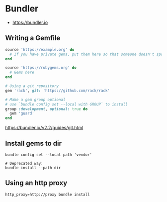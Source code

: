 # Bundler

- <https://bundler.io>


## Writing a Gemfile

```ruby
source 'https://example.org' do
  # If you have private gems, put them here so that someone doesn't spoof them on rubygems.org !
end

source 'https://rubygems.org' do
  # Gems here
end

# Using a git repository
gem 'rack', git: 'https://github.com/rack/rack'

# Make a gem group optional
# use `bundle config set --local with GROUP` to install
group :development, optional: true do
  gem 'guard'
end
```

<https://bundler.io/v2.2/guides/git.html>


## Install gems to dir

```shell
bundle config set --local path 'vendor'

# Deprecated way:
bundle install --path dir
```


## Using an http proxy

```shell
http_proxy=http://proxy bundle install
```